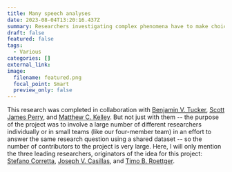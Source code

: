 ```yaml
---
title: Many speech analyses
date: 2023-08-04T13:20:16.437Z
summary: Researchers investigating complex phenomena have to make choices, and those choices can affect their conclusions
draft: false
featured: false
tags:
  - Various
categories: []
external_link:
image:
  filename: featured.png
  focal_point: Smart
  preview_only: false
---
```

This research was completed in collaboration with [Benjamin V. Tucker](https://nascl.rc.nau.edu/benjamin-v-tucker/), [Scott James Perry](https://scottjamesperry.com/), and [Matthew C. Kelley](https://mason.gmu.edu/~mkelle21/). But not just with them -- the purpose of the project was to involve a large number of different researchers individually or in small teams (like our four-member team) in an effort to answer the same research question using a shared dataset -- so the number of contributors to the project is very large. Here, I will only mention the three leading researchers, originators of the idea for this project: [Stefano Corretta](https://stefanocoretta.github.io/), [Joseph V. Casillas](https://www.jvcasillas.com/about.html), and [Timo B. Roettger](https://www.simplpoints.com/).
